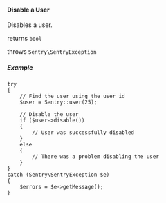 #### Disable a User

Disables a user.

returns `bool`

throws `Sentry\SentryException`

##### Example

	try
	{
		// Find the user using the user id
		$user = Sentry::user(25);

		// Disable the user
		if ($user->disable())
		{
			// User was successfully disabled
		}
		else
		{
			// There was a problem disabling the user
		}
	}
	catch (Sentry\SentryException $e)
	{
		$errors = $e->getMessage();
	}

